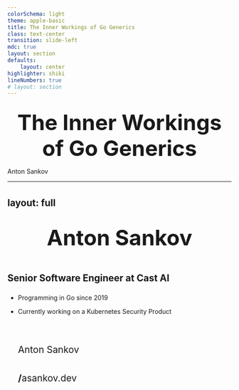 ```yaml
---
colorSchema: light
theme: apple-basic
title: The Inner Workings of Go Generics
class: text-center
transition: slide-left
mdc: true
layout: section
defaults:
    layout: center
highlighter: shiki
lineNumbers: true
# layout: section
---
```


# The Inner Workings of Go Generics

<div class="absolute bottom-10">
  <span class="font-700">
    Anton Sankov
  </span>
</div>

<style>
h1 {
  font-weight: bold;
}
</style>

<!--
The last comment block of each slide will be treated as slide notes. It will be visible and editable in Presenter Mode along with the slide. [Read more in the docs](https://sli.dev/guide/syntax.html#notes)
-->

---
layout: full
---

<div class="grid grid-cols-[1fr_35%] gap-6" style="height: 100%">
<div>
  <div class="grid grid-rows justify-between" style="height: 100%">
  <div>
  
  # Anton Sankov
  ## Senior Software Engineer at Cast AI

  </div>

  - Programming in Go since 2019
  - Currently working on a Kubernetes Security Product

    <br>
    <div>
      <h2> <ri-linkedin-box-fill/><span style="font-weight: normal;"> Anton Sankov</span> </h2>
      <h2> <mdi-web/>/<ri-bluesky-fill/><span style="font-weight: normal;">asankov.dev</span> </h2>
    </div>
  </div>
</div>
  <div>
    <img src="https://github.com/asankov.png" style="border-radius: 50%;"/>
  </div>
</div>

<!-- TODO(asankov): bullets -->
<!-- TODO(asankov): photo -->
<!-- TODO(asankov): layout -->

<style>
  .mr-14{
    width: 200px;
  }

</style>

---
layout: statement
---

# What are Generics?

---
layout: statement
---

# A type of polymorphism that allows us to write code which work with different data-types while preserving type-safety

# Introduced in Go 1.18

<Links :hrefs="['https://en.wikipedia.org/wiki/Generic_programming']"/>

<style>
h1 {
  padding-bottom: 50px;
  font-size: 3rem !important;
}

</style>

---
layout: full
---

# Defining generic functions

<div class="full-center code-big">

```go {*}{lines: true}
func ToSlice[T any](a, b any) T[] {
  return []T{a, b}
}
```

</div>

<style>
.full-center {
  height: 100%;
  display: flex;
  flex-direction: row;
  align-items: center;
  justify-content: center;
  padding-bottom: 150px;
}

.code-big {
  --slidev-code-font-size: 1.5em !important;
  --slidev-code-line-height: 1.2em !important;
}
</style>


---
layout: full
---

# Calling generic functions

<div class="code-small pt-5px">

```go {*}{lines: true}
func ToSlice[T any](a, b any) T[] {
  return []T{a, b}
}
```

```go {4-5|7-8|10}{lines: true, startLine: 4}
intSlice := ToSlice[int](1, 2)           // intSlice if of type []int
floatSlice := ToSlice[float32](1.5, 2.5) // floatSlice if of type []float32

// type inference - we can be less verbose and omit the type
intSlice := ToSlice(1, 2) // intSlice if of type []int

anotherSlice := ToSlice(1, "string") // ❌ compile-time error: type mismatch
```

</div>

<style>
.code-small {
  --slidev-code-font-size: 0.9em !important;
  --slidev-code-line-height: 1em !important;
}
</style>

---
layout: statement
---

# A Little Bit of History

---
layout: default
---

# 2009

## Go is released to the world

<img src="./assets/hey-ho-lets-go.png" class="center" width="1000px"/>

<Links :hrefs="['https://opensource.googleblog.com/2009/11/hey-ho-lets-go.html']"/>

<style>
.center {
  display: block;
  margin-top: 50px;
  margin-left: auto;
  margin-right: auto;
  width: 75%;
}
</style>
---
layout: default
---

# Why create a new language?

<div style="margin-top: 100px; text-align: center;">

# Simplicity <span style="font-weight: normal;">(over C++)</span>
# Fast compilation time <span style="font-weight: normal;">(over C++)</span>
# Fast runtime <span style="font-weight: normal;">(same as C++)</span>

<div class="text-red-500 pt-30px" v-click>

  # Generics complicate all three
</div>

</div>

<Links :hrefs="['https://opensource.googleblog.com/2009/11/hey-ho-lets-go.html']"/>

<style>
h1 {
  margin-bottom: 20px;
}
</style>

---
layout: default
---

# 2009 (less than 24 hours later)

## Someone complains about the lack of generics

<img src="./assets/someone-complains-both.png" class="center" width="500px">

<Links :hrefs="['https://groups.google.com/g/golang-nuts/c/70-pdwUUrbI/m/onMsQspcljcJ']"/>

<style>
h1 {
  margin-bottom: 20px;
}

/* todo; duplicated */
.center {
  display: block;
  margin-top: 10px;
  margin-left: auto;
  margin-right: auto;
}
</style>

---

# 2009 <span class="font-normal"> - Language is publicly announced</span>

# 2010 <span class="font-normal">- First proposal for Generics -</span> Type Functions

# 2011 <span class="font-normal">- Second proposal for generics -</span> Generalized Types

# 2012 <span class="font-normal">- Go 1.0 is released</span>

# 2013 <span class="font-normal">- Third and fourth proposals -</span> Type Parameters and Generalized Types v2

# 2014

<style>
h1 {
  @apply pb-10px
}

h1::before {
   content: "";
    /* position: absolute; */
    /* left: -45px; Position the circle to align with the line */
    /* top: 0; */
    width: 25px;
    height: 25px;
    background: black;
    border-radius: 50%;
margin-top: 10px;
}
</style>

---

# 2015

# 2016

# 2017

# 2018 <span class="font-normal">- Fifth proposals -</span> Contracts

# 2019 <span class="font-normal">- Sixth proposals -</span> Contracts v2

# 2020

# 2021 <span class="font-normal">- Final and </span>ACCEPTED <span class="font-normal">proposal -</span> Type Parameters

<style>
h1 {
  @apply pb-10px
}

h1::before {
   content: "";
    /* position: absolute; */
    /* left: -45px; Position the circle to align with the line */
    /* top: 0; */
    width: 25px;
    height: 25px;
    background: black;
    border-radius: 50%;
margin-top: 10px;
}
</style>

---
layout: statement
---

# What took so long?

---
layout: default
---

<img src="./assets/the-generic-dilemma.png" class="center" width="500px"/>

<div v-click>

  # The generic dilemma is this:<br> do you want slow programmers, slow compilers and bloated binaries, or slow execution times?

</div>


<Links :hrefs="['https://research.swtch.com/generic']"/>

<style>
.default {
    padding-top: 10px
}
  /* todo; duplicated */
.center {
  display: block;
  margin-left: auto;
  margin-right: auto;
}

h1 {
  margin-top: 15px;
  text-align: center;
  font-size: 3rem;
  line-height: 1.2;
}
</style>
---
layout: default
---

<img src="./assets/the-generic-dilemma.png" class="center" width="500px"/>

<div class="fancy-table">

  | | Fast programmers | Fast compilers | Fast runtimes |
  | - | - | - | - |
  | <v-click at="1">C</v-click>    | <v-click at="+2">❌</v-click>  | <v-click at="+0">✅</v-click> | <v-click at="+0">✅</v-click> |
  | <v-click at="1">C++</v-click>  | <v-click at="+1">✅</v-click> | <v-click at="+0">❌</v-click> | <v-click at="+0">✅</v-click> |
  | <v-click at="1">Java</v-click> | <v-click at="+1">✅</v-click> | <v-click at="+0">✅</v-click> | <v-click at="+0">❌</v-click> |

</div>

<Links :hrefs="['https://research.swtch.com/generic']"/>

<style>
  /* todo; duplicated */
  .center {
    display: block;
    margin-left: auto;
    margin-right: auto;
  }
  .default {
    padding-top: 10px
}

</style>
---
layout: statement
---

# <span class="font-normal">Let's talk</span> implementation

---
layout: default
---

# None of the proposals provides implementation

<img src="./assets/proposal-no-implementation.png" class="center pt-50px" width="1000px"/>

<Links :hrefs="['https://go.googlesource.com/proposal/+/refs/heads/master/design/43651-type-parameters.md#implementation']"/>

---
layout: statement
---

# Let's write more proposals

---
layout: default
---

# Stenciling
## The C++ Way

<img src="./assets/stenciling.png" class="center pt-50px" width="1700px"/>

<Links :hrefs="['https://github.com/golang/proposal/blob/master/design/generics-implementation-stenciling.md']"/>

---

<div class="flex">

<div class="codeblock code-medium">

# Before compilation
    
```go {*|5|6|*}{lines: true, at: '1'}
func Sum[T constraints.Ordered](a, b T) T {
    return a + b
}

i := Sum(1, 2)
f := Sum(1.5, 2.5)
```
</div>
<div class="codeblock code-medium flex flex-col">

# After compilation
    
```go {*|1-3,9|5-7,10|*}{lines: true, at: '1'}
func Sum_int(a, b int) int {
    return a + b
}

func Sum_float32(a, b float32) float32 {
    return a + b
}

i := Sum_int(1, 2)
f := Sum_float32(1.5, 2.5)
```
<span class="font-bold text-center pt-10px text-xl text-red-500">⚠️ Pseudo code ⚠️</span>
</div>
</div>

<Links :hrefs="['https://github.com/golang/proposal/blob/master/design/generics-implementation-stenciling.md']"/>

<style>
.codeblock {
  margin: 0 20px;
}

.code-medium {
  --slidev-code-font-size: 0.9em !important;
  --slidev-code-line-height: 1em !important;
}

h1 {
  text-align: center;
  padding-bottom: 20px;
}
</style>

---
layout: default
---

# Stenciling
## The C++ Way

<div class="list benefits text-2xl text-green-600 mt-50px font-bold">

  # Benefits
  
  - no performance penalty in runtime

</div>
<div class="drawbacks text-2xl text-red-600 font-bold">

  # Drawbacks
  
  - slower compilation time
  - bigger compiled binary size

</div>

<Links :hrefs="['https://github.com/golang/proposal/blob/master/design/generics-implementation-stenciling.md']"/>

<img v-click src="./assets/rejected.png" class="stamp">

---
layout: default
---

# Dictionaries
## The Java Way

<img src="./assets/dictionaries.png" class="center pt-20px" width="1700px"/>

<Links :hrefs="['https://github.com/golang/proposal/blob/master/design/generics-implementation-dictionaries.md', 'https://github.com/golang/proposal/blob/master/design/generics-implementation-dictionaries-go1.18.md']"/>

---

<div class="codeblock code-medium flex flex-col">

# Before compilation

```go {*}{lines: true}
func Sum[T constraints.Ordered](a, b T) T {
    return a + b
}

i := Sum(1, 2)
f := Sum(1.5, 2.5)
```

<Links :hrefs="['https://github.com/golang/proposal/blob/master/design/generics-implementation-dictionaries.md', 'https://github.com/golang/proposal/blob/master/design/generics-implementation-dictionaries-go1.18.md']"/>

</div>

<style>
  h1 {
  text-align: center;
  margin-bottom: 20px;
}
</style>
---

# After compilation

<div class="flex flex-row items-start">

  ```go
  type dictionary struct {
    T1 *runtime._type
    add func(a, b unsafe.Pointer) unsafe.Pointer
    // other fields and methods
  }
  
  func Sumg(
      dict dictionary, 
      a, b unsafe.Pointer
  ) unsafe.Pointer {
    return dict.add(a, b)
  }
  ```

  ```go
  intDictionary := dictionary{
    T1: reflect.TypeOf(a),
    add: func(a, b unsafe.Pointer) unsafe.Pointer {
        ai := *(*int)(a) // ai = 1
        bi := *(*int)(b) // bi = 2
        result := ai + bi // result = 3
        return unsafe.Pointer(&result)
    }
  }
  
  float32Dictionary := dictionary{ /* similar as intDictionary */ }
  
  a, b := 1, 2
  i := *(*int)Sumg(intDictionary, unsafe.Pointer(&a), unsafe.Pointer(&b))
  
  a, b := 1.5, 2.5
  f := *(*float32)Sumg(float32Dictionary, unsafe.Pointer(&a), unsafe.Pointer(&b))
  ```

</div>

<Links :hrefs="['https://github.com/golang/proposal/blob/master/design/generics-implementation-dictionaries.md', 'https://github.com/golang/proposal/blob/master/design/generics-implementation-dictionaries-go1.18.md']"/>

<style>
  pre.shiki {
    margin: 0 3px;
  }
</style>

---
layout: default
---

# Dictionaries
## The Java Way

<div class="list benefits text-2xl text-green-600 mt-50px font-bold">

  # Benefits
  
  - little to no performance penalty in compile-time

</div>
<div class="drawbacks text-2xl text-red-600 font-bold">

  # Drawbacks
  
  - slower runtime
  - more dereferences and method calls in runtime

</div>

<Links :hrefs="['https://github.com/golang/proposal/blob/master/design/generics-implementation-dictionaries.md', 'https://github.com/golang/proposal/blob/master/design/generics-implementation-dictionaries-go1.18.md']"/>

<img v-click src="./assets/rejected.png" class="stamp">

---
layout: default
---

# GC Shape Stenciling
## The Middle Ground

<img src="./assets/gc-shape-stenciling.png" class="center pt-20px" width="1700px"/>

<img v-click src="./assets/accepted.png" class="stamp">

<Links :hrefs="['https://github.com/golang/proposal/blob/master/design/generics-implementation-gcshape.md', 'https://github.com/golang/proposal/blob/master/design/generics-implementation-dictionaries-go1.18.md']"/>
---

```go
func PrintAndReturn[T fmt.Stringer](t T) T {
  fmt.Println(t.String())
  return t
}

type printableInt int 
type printableString string

func (i printableInt) String() string { return fmt.Sprintf("%d", i) }
func (i printableString) String() string { return string(s) }

type A struct{}
type B struct{}

func (a *A) String() string { return "A" }
func (a *B) String() string { return "B" }

func main() {
  _ = PrintAndReturn(printableInt(1))
  _ = PrintAndReturn(printableString("string"))

  _ = PrintAndReturn(&A{})
  _ = PrintAndReturn(&B{})
}
```
---

```shell {lines: false}
# build the program
go build -gcflags="-N -l" -o generics main.go

# dissasemble the executable
go tool objdump generics > objdump.txt
```

---

<div class="flex flex-row">

```go {*|24|25|27-28}{lines: false, at: '1'}
func PrintAndReturn[T fmt.Stringer](t T) T {
  fmt.Println(t.String())
  return t
}

type printableInt int 
type printableString string

func (i printableInt) String() string {
  return fmt.Sprintf("%d", i) 
}

func (i printableString) String() string { 
  return string(s) 
}

type A struct{}
type B struct{}

func (a *A) String() string { return "A" }
func (a *B) String() string { return "B" }

func main() {
  _ = PrintAndReturn(printableInt(1))
  _ = PrintAndReturn(printableString("string"))

  _ = PrintAndReturn(&A{})
  _ = PrintAndReturn(&B{})
}
```

```asm {*|1-6|8-13|15-19}{lines: false, at: '1'}
TEXT main.PrintAndReturn[go.shape.int](SB)
   main.go:5 0x10008c80 f9400b90 MOVD 16(R28), R16
   main.go:5 0x10008c84 eb3063ff CMP R16, RSP
   main.go:5 0x10008c88 54000269 BLS 19(PC)
   main.go:5 0x10008c8c f81c0ffe MOVD.W R30, -64(RSP)
   // more instructions

TEXT main.PrintAndReturn[go.shape.string](SB)
   main.go:5 0x10008c00 f9400b90 MOVD 16(R28), R16
   main.go:5 0x10008c04 eb3063ff CMP R16, RSP
   main.go:5 0x10008c08 540002a9 BLS 21(PC)
   main.go:5 0x10008c0c f81c0ffe MOVD.W R30, -64(RSP)
   // more instructions

TEXT main.PrintAndReturn[go.shape.*uint8](SB)
   main.go:5 0x10008c90 f9400b90 MOVD 16(R28), R16
   main.go:5 0x10008c94 eb3063ff CMP R16, RSP
   main.go:5 0x10008c98 54000269 BLS 19(PC)
   // more instructions
```

</div>

<style>
  pre.shiki {
    margin: 0 3px;
  }
</style>

---

<div class="flex flex-row">

```go {*|1-4}{lines: false, at: '1'}
func PrintAndReturn[T fmt.Stringer](t T) T {
  fmt.Println(t.String())
  return t
}

type printableInt int 
type printableString string

func (i printableInt) String() string { 
  return fmt.Sprintf("%d", i)
}

func (i printableString) String() string { 
  return string(s)
}

type A struct{}
type B struct{}

func (a *A) String() string { return "A" }
func (a *B) String() string { return "B" }

func main() {
  _ = PrintAndReturn(printableInt(1))
  _ = PrintAndReturn(printableString("string"))

  _ = PrintAndReturn(&A{})
  _ = PrintAndReturn(&B{})
}
```

<span style="margin: 0 6px;">

```asm {*|1-3|1,4-7|8|9-18}{lines: false, at: '1'}
TEXT main.PrintAndReturn[go.shape.*uint8](SB)
   main.go:6 0x10008e638 f90047e0 MOVD R0, 136(RSP)
   main.go:6 0x10008e63c f9004be1 MOVD R1, 144(RSP)
   main.go:6 0x10008e644 f94047fa MOVD 136(RSP), R26
   main.go:6 0x10008e648 3980035b MOVB (R26), R27
   main.go:6 0x10008e64c f9400341 MOVD (R26), R1
   main.go:6 0x10008e650 f9404be0 MOVD 144(RSP), R0
   main.go:6 0x10008e654 d63f0020 CALL (R1)
   main.go:6 0x10008e658 f90037e0 MOVD R0, 104(RSP)
   main.go:6 0x10008e65c f9003be1 MOVD R1, 112(RSP)
   main.go:6 0x10008e660 a905ffff STP (ZR, ZR), 88(RSP)
   main.go:6 0x10008e664 910163e1 ADD $88, RSP, R1
   main.go:6 0x10008e66c f9001fe1 MOVD R1, 56(RSP)
   main.go:6 0x10008e666 f94037e0 MOVD 104(RSP), R0
   main.go:6 0x10008e670 f9403be1 MOVD 112(RSP), R1
   main.go:6 0x10008e674 97fdec5f CALL runtime.convTstring(SB)
   // some instructions removed for brevity
   main.go:6    0x10008e6dc   97ffe621    CALL fmt.Println(SB)
```

<div>
<v-switch>
  <template #1>
    <div>
          <div>R0 - Type Dictionary</div>
          <div>R1 - Value t</div>
          <br>
          <div>Type Dictionary - 136(SRP)</div>
          <div>Value t - 144(RSP)</div>
          <br>
          <div>RSP - Current Stack Pointer</div> 
    </div>
  </template>
  <template #2>
    <div>
      <div>R0 - Value t</div>
      <div>R1 - (*A/*B).String()</div>
      <br>
      <div>Type Dictionary - 136(SRP)</div>
      <div>Value t - 144(RSP)</div>
      <br>
      <div>RSP - Current Stack Pointer</div>
    </div>
  </template>
  <template #4>
    <div class="text-center">
      Full example and instructions at <br> <a href="github.com/asankov/go-generics">github.com/asankov/go-generics</a>
      <img class="m-auto w-2/7" src="./assets/qr-github.png"/>
    </div>
  </template>
</v-switch>
</div>
</span>
</div>

---
layout: default
---

# GC Shape Stenciling
## The Middle Ground

<div class="list benefits text-2xl text-green-600 mt-50px font-bold">

  # Benefits
  
  - little performance penalty in compile-time
  - little (to high*) performance penalty in runtime

</div>
<div class="drawbacks text-2xl text-red-600 font-bold">

  # Drawbacks
  
  - little performance penalty in compile-time
  - little (to high*) performance penalty in runtime

</div>

<Links :hrefs="['https://github.com/golang/proposal/blob/master/design/generics-implementation-gcshape.md', 'https://github.com/golang/proposal/blob/master/design/generics-implementation-dictionaries-go1.18.md']"/>

---
layout: default
---

# How big can the runtime performance hit be?

<img src="./assets/planetscale.png">

<Links :hrefs="['https://planetscale.com/blog/generics-can-make-your-go-code-slower']"/>
---
layout: default
---

# How big can the runtime performance hit be?
## TLDR

<div class="flex flex-col">

  - Using generics in low-level mission critical code can have <span class="font-bold">big*</span> performance hit <br>
  (Using interface can cause similar, but <span class="font-bold">smaller*</span> performance hit)
  - <span class="font-bold">Worst case scenario*</span> is passing interfaces to generic methods <br>
  (double dictionary lookup and double dereferencing)
  
  - If this matters to you just don't use generics; non-generic code has not gotten slower 
  
  <span class="font-bold text-right">
    <div class="mb-10px" > baseline = 5 µs </div>
    <div> *big == 2-3 µs </div>
    <div> *smaller == 1-2 µs </div>
    <div> *worst case == 3-5 µs </div>
  </span>
</div>


<Links :hrefs="['https://planetscale.com/blog/generics-can-make-your-go-code-slower']"/>
---
layout: default
---

# Summary

<div class="mt-50px">
  
  - Generics have been a long-waited feature for some part of the community
  - The Go team finally shipped it after 13 years, because they wanted to make it right
  - There are some performance implications to using generics, but they will probably not impact a big percent of the language users
  - The performance can be improved in future releases, as the specs don't prevent further optimisations

</div>
---

<div class="fancy-table">

| | Fast programmers | Fast compilers | Fast runtimes |
| - | - | - | - |
| C    | ❌  |✅ | ✅ |
| C++  | ✅ | ❌ | ✅ |
| Java | ✅ | ✅ | ❌ |
| Go |  <v-click at="+1">✅</v-click> | <v-click at="+1"><span class="text-green-600 font-bold">Yes, mostly</span></v-click> | <v-click at="+1"><span class="text-orange-500 font-bold">Yes, with some caveats</span></v-click> |

</div>

---
layout: section
---

<div class="flex flex-col">

  # Thank you!
  
  # Questions?
  
  <div class="flex flex-rows justify-between mt-30px">
    <div style="text-align: right;">
      <h2> <ri-linkedin-box-fill/><span style="font-weight: normal;"> Anton Sankov</span> </h2>
      <h2> <mdi-web/>/<ri-bluesky-fill/><span style="font-weight: normal;">asankov.dev</span> </h2>
    </div>
    <div>
      <div class="font-bold text-xl">Download the slides</div>
      <img style="width: 150px; margin: auto;" src="./assets/qr-github.png"/>
    </div>
  </div>

</div>

<style>
h1 {
  margin: auto;
  padding: 15px 0;
}
h2 {
  padding: 5px 0;
}
</style>